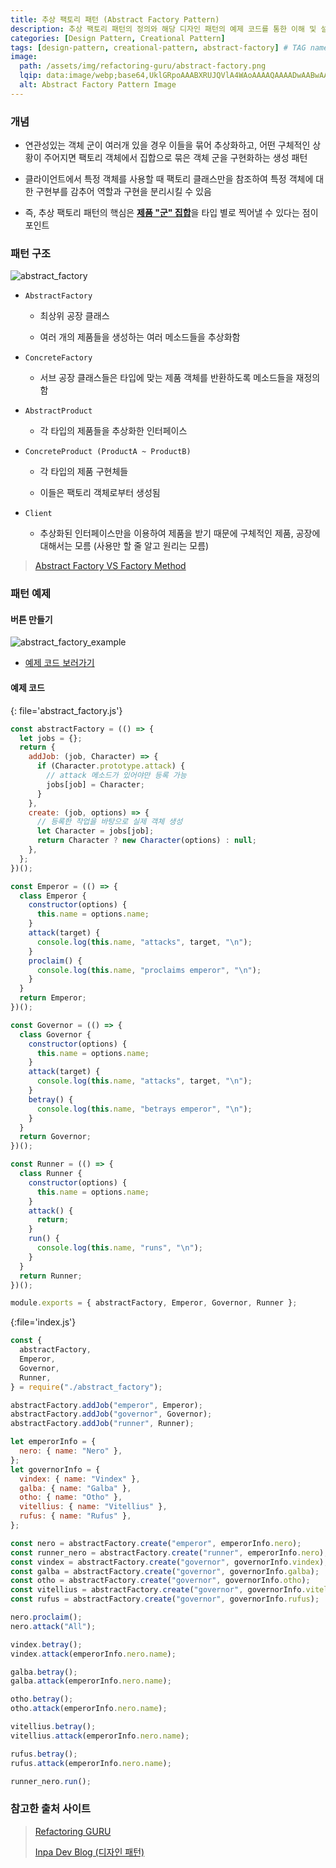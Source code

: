 ```yaml
---
title: 추상 팩토리 패턴 (Abstract Factory Pattern)
description: 추상 팩토리 패턴의 정의와 해당 디자인 패턴의 예제 코드를 통한 이해 및 설명 정리
categories: [Design Pattern, Creational Pattern]
tags: [design-pattern, creational-pattern, abstract-factory] # TAG names should always be lowercase
image:
  path: /assets/img/refactoring-guru/abstract-factory.png
  lqip: data:image/webp;base64,UklGRpoAAABXRUJQVlA4WAoAAAAQAAAADwAABwAAQUxQSDIAAAARL0AmbZurmr57yyIiqE8oiG0bejIYEQTgqiDA9vqnsUSI6H+oAERp2HZ65qP/VIAWAFZQOCBCAAAA8AEAnQEqEAAIAAVAfCWkAALp8sF8rgRgAP7o9FDvMCkMde9PK7euH5M1m6VWoDXf2FkP3BqV0ZYbO6NA/VFIAAAA
  alt: Abstract Factory Pattern Image
---
```


### 개념

- 연관성있는 객체 군이 여러개 있을 경우 이들을 묶어 추상화하고, 어떤 구체적인 상황이 주어지면 팩토리 객체에서 집합으로 묶은 객체 군을 구현화하는 생성 패턴

- 클라이언트에서 특정 객체를 사용할 때 팩토리 클래스만을 참조하여 특정 객체에 대한 구현부를 감추어 역할과 구현을 분리시킬 수 있음

- 즉, 추상 팩토리 패턴의 핵심은 <ins>**제품 "군" 집합**</ins>을 타입 별로 찍어낼 수 있다는 점이 포인트

### 패턴 구조

![abstract_factory](/assets/img/structure/abstract_factory.png)

- `AbstractFactory`

  - 최상위 공장 클래스

  - 여러 개의 제품들을 생성하는 여러 메소드들을 추상화함

- `ConcreteFactory`

  - 서브 공장 클래스들은 타입에 맞는 제품 객체를 반환하도록 메소드들을 재정의함

- `AbstractProduct`

  - 각 타입의 제품들을 추상화한 인터페이스

- `ConcreteProduct (ProductA ~ ProductB)`

  - 각 타입의 제품 구현체들

  - 이들은 팩토리 객체로부터 생성됨

- `Client`

  - 추상화된 인터페이스만을 이용하여 제품을 받기 때문에 구체적인 제품, 공장에 대해서는 모름 (사용만 할 줄 알고 원리는 모름)

> [Abstract Factory VS Factory Method](https://hyungjinhan.github.io/posts/abstract-factory-method/)

### 패턴 예제

#### 버튼 만들기

![abstract_factory_example](/assets/img/example/abstract_factory_example.png)

- [예제 코드 보러가기](https://github.com/HyungJinHan/design_pattern/tree/main/CreationalPattern/AbstractVSFactoryMethod/ButtonExample)

#### 예제 코드

{: file='abstract_factory.js'}

```js
const abstractFactory = (() => {
  let jobs = {};
  return {
    addJob: (job, Character) => {
      if (Character.prototype.attack) {
        // attack 메소드가 있어야만 등록 가능
        jobs[job] = Character;
      }
    },
    create: (job, options) => {
      // 등록한 작업을 바탕으로 실제 객체 생성
      let Character = jobs[job];
      return Character ? new Character(options) : null;
    },
  };
})();

const Emperor = (() => {
  class Emperor {
    constructor(options) {
      this.name = options.name;
    }
    attack(target) {
      console.log(this.name, "attacks", target, "\n");
    }
    proclaim() {
      console.log(this.name, "proclaims emperor", "\n");
    }
  }
  return Emperor;
})();

const Governor = (() => {
  class Governor {
    constructor(options) {
      this.name = options.name;
    }
    attack(target) {
      console.log(this.name, "attacks", target, "\n");
    }
    betray() {
      console.log(this.name, "betrays emperor", "\n");
    }
  }
  return Governor;
})();

const Runner = (() => {
  class Runner {
    constructor(options) {
      this.name = options.name;
    }
    attack() {
      return;
    }
    run() {
      console.log(this.name, "runs", "\n");
    }
  }
  return Runner;
})();

module.exports = { abstractFactory, Emperor, Governor, Runner };
```

{:file='index.js'}

```js
const {
  abstractFactory,
  Emperor,
  Governor,
  Runner,
} = require("./abstract_factory");

abstractFactory.addJob("emperor", Emperor);
abstractFactory.addJob("governor", Governor);
abstractFactory.addJob("runner", Runner);

let emperorInfo = {
  nero: { name: "Nero" },
};
let governorInfo = {
  vindex: { name: "Vindex" },
  galba: { name: "Galba" },
  otho: { name: "Otho" },
  vitellius: { name: "Vitellius" },
  rufus: { name: "Rufus" },
};

const nero = abstractFactory.create("emperor", emperorInfo.nero);
const runner_nero = abstractFactory.create("runner", emperorInfo.nero);
const vindex = abstractFactory.create("governor", governorInfo.vindex);
const galba = abstractFactory.create("governor", governorInfo.galba);
const otho = abstractFactory.create("governor", governorInfo.otho);
const vitellius = abstractFactory.create("governor", governorInfo.vitellius);
const rufus = abstractFactory.create("governor", governorInfo.rufus);

nero.proclaim();
nero.attack("All");

vindex.betray();
vindex.attack(emperorInfo.nero.name);

galba.betray();
galba.attack(emperorInfo.nero.name);

otho.betray();
otho.attack(emperorInfo.nero.name);

vitellius.betray();
vitellius.attack(emperorInfo.nero.name);

rufus.betray();
rufus.attack(emperorInfo.nero.name);

runner_nero.run();
```

### 참고한 출처 사이트

> [Refactoring GURU](https://refactoring.guru/ko/design-patterns)
>
> [Inpa Dev Blog (디자인 패턴)](https://inpa.tistory.com/category/%EB%94%94%EC%9E%90%EC%9D%B8%20%ED%8C%A8%ED%84%B4)
